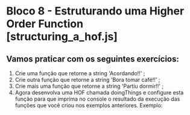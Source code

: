 # Bloco 8 - Estruturando uma Higher Order Function [structuring_a_hof.js]

## Vamos praticar com os seguintes exercícios:

1. Crie uma função que retorne a string 'Acordando!!' ;
2. Crie outra função que retorne a string 'Bora tomar café!!' ;
3. Crie mais uma função que retorne a string 'Partiu dormir!!' ;
4. Agora desenvolva uma HOF chamada doingThings e configure esta função para que imprima no console o resultado da execução das funções que você criou nos exemplos anteriores. Exemplo:
